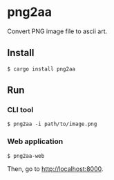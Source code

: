 # png2aa

Convert PNG image file to ascii art.

## Install

```shell-session
$ cargo install png2aa
```

## Run

### CLI tool

```shell-session
$ png2aa -i path/to/image.png
```

### Web application

```shell-session
$ png2aa-web
```

Then, go to [http://localhost:8000](http://localhost:8000).
